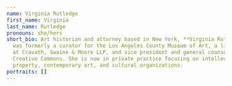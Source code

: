 ```yaml
---
name: Virginia Rutledge
first_name: Virginia
last_name: Rutledge
pronouns: she/hers
short_bio: Art historian and attorney based in New York, **Virginia Rutledge**
  was formerly a curator for the Los Angeles County Museum of Art, a litigator
  at Cravath, Swaine & Moore LLP, and vice president and general counsel of
  Creative Commons. She is now in private practice focusing on intellectual
  property, contemporary art, and cultural organizations.
portraits: []
---
```

